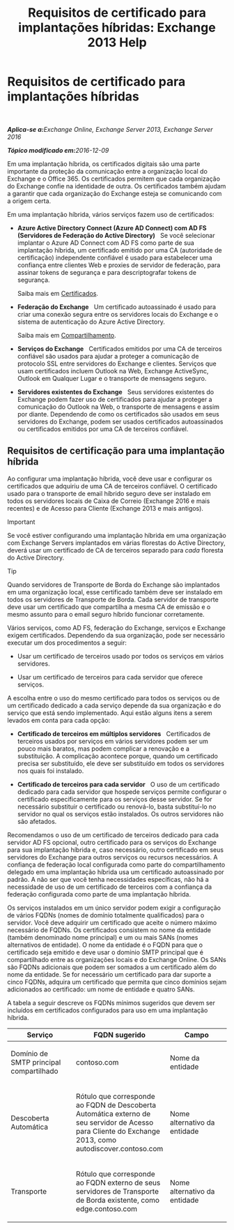 ﻿---
title: 'Requisitos de certificado para implantações híbridas: Exchange 2013 Help'
TOCTitle: Requisitos de certificado para implantações híbridas
ms:assetid: 48d532cc-29f9-4009-9d2d-f19a9c13c320
ms:mtpsurl: https://technet.microsoft.com/pt-br/library/Hh563848(v=EXCHG.150)
ms:contentKeyID: 50487111
ms.date: 01/10/2018
mtps_version: v=EXCHG.150
ms.translationtype: HT
---

# Requisitos de certificado para implantações híbridas

 

_<strong>Aplica-se a:</strong>Exchange Online, Exchange Server 2013, Exchange Server 2016_

_<strong>Tópico modificado em:</strong>2016-12-09_

Em uma implantação híbrida, os certificados digitais são uma parte importante da proteção da comunicação entre a organização local do Exchange e o Office 365. Os certificados permitem que cada organização do Exchange confie na identidade de outra. Os certificados também ajudam a garantir que cada organização do Exchange esteja se comunicando com a origem certa.

Em uma implantação híbrida, vários serviços fazem uso de certificados:

  - **Azure Active Directory Connect (Azure AD Connect) com AD FS (Servidores de Federação do Active Directory)**   Se você selecionar implantar o Azure AD Connect com AD FS como parte de sua implantação híbrida, um certificado emitido por uma CA (autoridade de certificação) independente confiável é usado para estabelecer uma confiança entre clientes Web e proxies de servidor de federação, para assinar tokens de segurança e para descriptografar tokens de segurança.
    
    Saiba mais em [Certificados](http://go.microsoft.com/fwlink/p/?linkid=205993).

  - **Federação do Exchange**   Um certificado autoassinado é usado para criar uma conexão segura entre os servidores locais do Exchange e o sistema de autenticação do Azure Active Directory.
    
    Saiba mais em [Compartilhamento](https://technet.microsoft.com/pt-br/library/dd638083\(v=exchg.150\)).

  - **Serviços do Exchange**   Certificados emitidos por uma CA de terceiros confiável são usados para ajudar a proteger a comunicação de protocolo SSL entre servidores do Exchange e clientes. Serviços que usam certificados incluem Outlook na Web, Exchange ActiveSync, Outlook em Qualquer Lugar e o transporte de mensagens seguro.

  - **Servidores existentes do Exchange**   Seus servidores existentes do Exchange podem fazer uso de certificados para ajudar a proteger a comunicação do Outlook na Web, o transporte de mensagens e assim por diante. Dependendo de como os certificados são usados em seus servidores do Exchange, podem ser usados certificados autoassinados ou certificados emitidos por uma CA de terceiros confiável.

## Requisitos de certificação para uma implantação híbrida

Ao configurar uma implantação híbrida, você deve usar e configurar os certificados que adquiriu de uma CA de terceiros confiável. O certificado usado para o transporte de email híbrido seguro deve ser instalado em todos os servidores locais de Caixa de Correio (Exchange 2016 e mais recentes) e de Acesso para Cliente (Exchange 2013 e mais antigos).


> [!IMPORTANT]
> Se você estiver configurando uma implantação híbrida em uma organização com Exchange Servers implantados em várias florestas do Active Directory, deverá usar um certificado de CA de terceiros separado para <EM>cada</EM> floresta do Active Directory.




> [!TIP]
> Quando servidores de Transporte de Borda do Exchange são implantados em uma organização local, esse certificado também deve ser instalado em todos os servidores de Transporte de Borda. Cada servidor de transporte deve usar um certificado que compartilha a mesma CA de emissão e o mesmo assunto para o email seguro híbrido funcionar corretamente.



Vários serviços, como AD FS, federação do Exchange, serviços e Exchange exigem certificados. Dependendo da sua organização, pode ser necessário executar um dos procedimentos a seguir:

  - Usar um certificado de terceiros usado por todos os serviços em vários servidores.

  - Usar um certificado de terceiros para cada servidor que oferece serviços.

A escolha entre o uso do mesmo certificado para todos os serviços ou de um certificado dedicado a cada serviço depende da sua organização e do serviço que está sendo implementado. Aqui estão alguns itens a serem levados em conta para cada opção:

  - **Certificado de terceiros em múltiplos servidores**   Certificados de terceiros usados por serviços em vários servidores podem ser um pouco mais baratos, mas podem complicar a renovação e a substituição. A complicação acontece porque, quando um certificado precisa ser substituído, ele deve ser substituído em todos os servidores nos quais foi instalado.

  - **Certificado de terceiros para cada servidor**   O uso de um certificado dedicado para cada servidor que hospede serviços permite configurar o certificado especificamente para os serviços desse servidor. Se for necessário substituir o certificado ou renová-lo, basta substituí-lo no servidor no qual os serviços estão instalados. Os outros servidores não são afetados.

Recomendamos o uso de um certificado de terceiros dedicado para cada servidor AD FS opcional, outro certificado para os serviços do Exchange para sua implantação híbrida e, caso necessário, outro certificado em seus servidores do Exchange para outros serviços ou recursos necessários. A confiança de federação local configurada como parte do compartilhamento delegado em uma implantação híbrida usa um certificado autoassinado por padrão. A não ser que você tenha necessidades específicas, não há a necessidade de uso de um certificado de terceiros com a confiança da federação configurada como parte de uma implantação híbrida.

Os serviços instalados em um único servidor podem exigir a configuração de vários FQDNs (nomes de domínio totalmente qualificados) para o servidor. Você deve adquirir um certificado que aceite o número máximo necessário de FQDNs. Os certificados consistem no nome da entidade (também denominado nome principal) e um ou mais SANs (nomes alternativos de entidade). O nome da entidade é o FQDN para que o certificado seja emitido e deve usar o domínio SMTP principal que é compartilhado entre as organizações locais e do Exchange Online. Os SANs são FQDNs adicionais que podem ser somados a um certificado além do nome da entidade. Se for necessário um certificado para dar suporte a cinco FQDNs, adquira um certificado que permita que cinco domínios sejam adicionados ao certificado: um nome de entidade e quatro SANs.

A tabela a seguir descreve os FQDNs mínimos sugeridos que devem ser incluídos em certificados configurados para uso em uma implantação híbrida.


<table>
<colgroup>
<col style="width: 33%" />
<col style="width: 33%" />
<col style="width: 33%" />
</colgroup>
<thead>
<tr class="header">
<th>Serviço</th>
<th>FQDN sugerido</th>
<th>Campo</th>
</tr>
</thead>
<tbody>
<tr class="odd">
<td><p>Domínio de SMTP principal compartilhado</p></td>
<td><p>contoso.com</p></td>
<td><p>Nome da entidade</p></td>
</tr>
<tr class="even">
<td><p>Descoberta Automática</p></td>
<td><p>Rótulo que corresponde ao FQDN de Descoberta Automática externo de seu servidor de Acesso para Cliente do Exchange 2013, como autodiscover.contoso.com</p></td>
<td><p>Nome alternativo da entidade</p></td>
</tr>
<tr class="odd">
<td><p>Transporte</p></td>
<td><p>Rótulo que corresponde ao FQDN externo de seus servidores de Transporte de Borda existente, como edge.contoso.com</p></td>
<td><p>Nome alternativo da entidade</p></td>
</tr>
</tbody>
</table>

